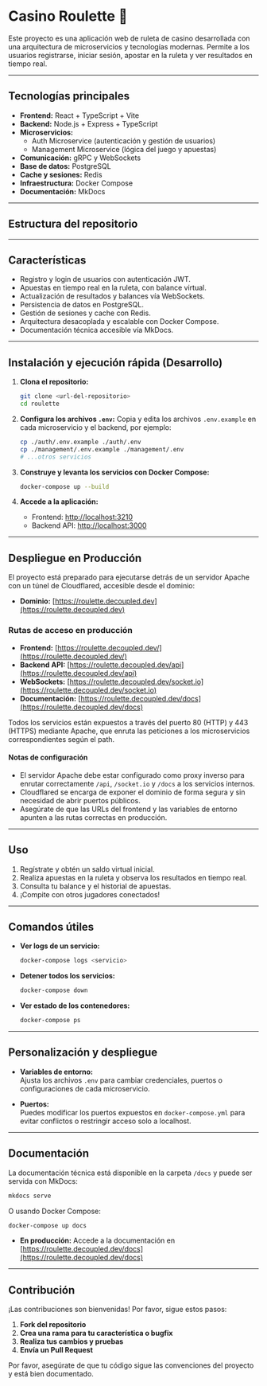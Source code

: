 # Casino Roulette 🎰

Este proyecto es una aplicación web de ruleta de casino desarrollada con una arquitectura de microservicios y tecnologías modernas. Permite a los usuarios registrarse, iniciar sesión, apostar en la ruleta y ver resultados en tiempo real.

---

## Tecnologías principales

- **Frontend:** React + TypeScript + Vite
- **Backend:** Node.js + Express + TypeScript
- **Microservicios:**
  - Auth Microservice (autenticación y gestión de usuarios)
  - Management Microservice (lógica del juego y apuestas)
- **Comunicación:** gRPC y WebSockets
- **Base de datos:** PostgreSQL
- **Cache y sesiones:** Redis
- **Infraestructura:** Docker Compose
- **Documentación:** MkDocs

---

## Estructura del repositorio

<!-- Puedes agregar aquí un esquema de carpetas si lo deseas -->

---

## Características

- Registro y login de usuarios con autenticación JWT.
- Apuestas en tiempo real en la ruleta, con balance virtual.
- Actualización de resultados y balances vía WebSockets.
- Persistencia de datos en PostgreSQL.
- Gestión de sesiones y cache con Redis.
- Arquitectura desacoplada y escalable con Docker Compose.
- Documentación técnica accesible vía MkDocs.

---

## Instalación y ejecución rápida (Desarrollo)

1. **Clona el repositorio:**

   ```bash
   git clone <url-del-repositorio>
   cd roulette
   ```

2. **Configura los archivos `.env`:**
   Copia y edita los archivos `.env.example` en cada microservicio y el backend, por ejemplo:

   ```bash
   cp ./auth/.env.example ./auth/.env
   cp ./management/.env.example ./management/.env
   # ...otros servicios
   ```

3. **Construye y levanta los servicios con Docker Compose:**

   ```bash
   docker-compose up --build
   ```

4. **Accede a la aplicación:**
   - Frontend: [http://localhost:3210](http://localhost:3210)
   - Backend API: [http://localhost:3000](http://localhost:3000)

---

## Despliegue en Producción

El proyecto está preparado para ejecutarse detrás de un servidor Apache con un túnel de Cloudflared, accesible desde el dominio:

- **Dominio:** [https://roulette.decoupled.dev](https://roulette.decoupled.dev)

### Rutas de acceso en producción

- **Frontend:** [https://roulette.decoupled.dev/](https://roulette.decoupled.dev/)
- **Backend API:** [https://roulette.decoupled.dev/api](https://roulette.decoupled.dev/api)
- **WebSockets:** [https://roulette.decoupled.dev/socket.io](https://roulette.decoupled.dev/socket.io)
- **Documentación:** [https://roulette.decoupled.dev/docs](https://roulette.decoupled.dev/docs)

Todos los servicios están expuestos a través del puerto 80 (HTTP) y 443 (HTTPS) mediante Apache, que enruta las peticiones a los microservicios correspondientes según el path.

#### Notas de configuración

- El servidor Apache debe estar configurado como proxy inverso para enrutar correctamente `/api`, `/socket.io` y `/docs` a los servicios internos.
- Cloudflared se encarga de exponer el dominio de forma segura y sin necesidad de abrir puertos públicos.
- Asegúrate de que las URLs del frontend y las variables de entorno apunten a las rutas correctas en producción.

---

## Uso

1. Regístrate y obtén un saldo virtual inicial.
2. Realiza apuestas en la ruleta y observa los resultados en tiempo real.
3. Consulta tu balance y el historial de apuestas.
4. ¡Compite con otros jugadores conectados!

---

## Comandos útiles

- **Ver logs de un servicio:**
  ```bash
  docker-compose logs <servicio>
  ```
- **Detener todos los servicios:**
  ```bash
  docker-compose down
  ```
- **Ver estado de los contenedores:**
  ```bash
  docker-compose ps
  ```

---

## Personalización y despliegue

- **Variables de entorno:**  
  Ajusta los archivos `.env` para cambiar credenciales, puertos o configuraciones de cada microservicio.

- **Puertos:**  
  Puedes modificar los puertos expuestos en `docker-compose.yml` para evitar conflictos o restringir acceso solo a localhost.

---

## Documentación

La documentación técnica está disponible en la carpeta `/docs` y puede ser servida con MkDocs:

```bash
mkdocs serve
```

O usando Docker Compose:

```bash
docker-compose up docs
```

- **En producción:** Accede a la documentación en [https://roulette.decoupled.dev/docs](https://roulette.decoupled.dev/docs)

---

## Contribución

¡Las contribuciones son bienvenidas! Por favor, sigue estos pasos:

1. **Fork del repositorio**
2. **Crea una rama para tu característica o bugfix**
3. **Realiza tus cambios y pruebas**
4. **Envía un Pull Request**

Por favor, asegúrate de que tu código sigue las convenciones del proyecto y está bien documentado.
